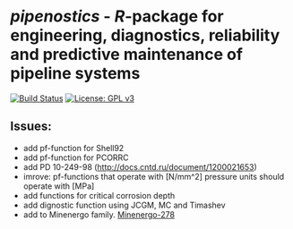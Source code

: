 # _pipenostics_ - _R_-package for engineering, diagnostics, reliability and predictive maintenance of pipeline systems
[![Build Status](https://travis-ci.com/omega1x/pipenostics.svg?branch=master)](https://travis-ci.com/omega1x/pipenostics)
[![License: GPL v3](https://img.shields.io/badge/License-GPLv3-blue.svg)](https://www.gnu.org/licenses/gpl-3.0)


Issues:
-----

- add pf-function for Shell92
- add pf-function for PCORRC
- add PD 10-249-98 (http://docs.cntd.ru/document/1200021653)
- imrove: pf-functions that operate with [N/mm^2] pressure units should operate with [MPa]
- add functions for critical corrosion depth
- add dignostic function using JCGM, MC and Timashev
- add to Minenergo family. [Minenergo-278](https://meganorm.ru/Data2/1/4294812/4294812967.pdf)
